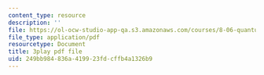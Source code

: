 ```yaml
---
content_type: resource
description: ''
file: https://ol-ocw-studio-app-qa.s3.amazonaws.com/courses/8-06-quantum-physics-iii-spring-2018/249bb984836a419923fdcffb4a1326b9_gRlrh4lRapM.pdf
file_type: application/pdf
resourcetype: Document
title: 3play pdf file
uid: 249bb984-836a-4199-23fd-cffb4a1326b9
---
```

